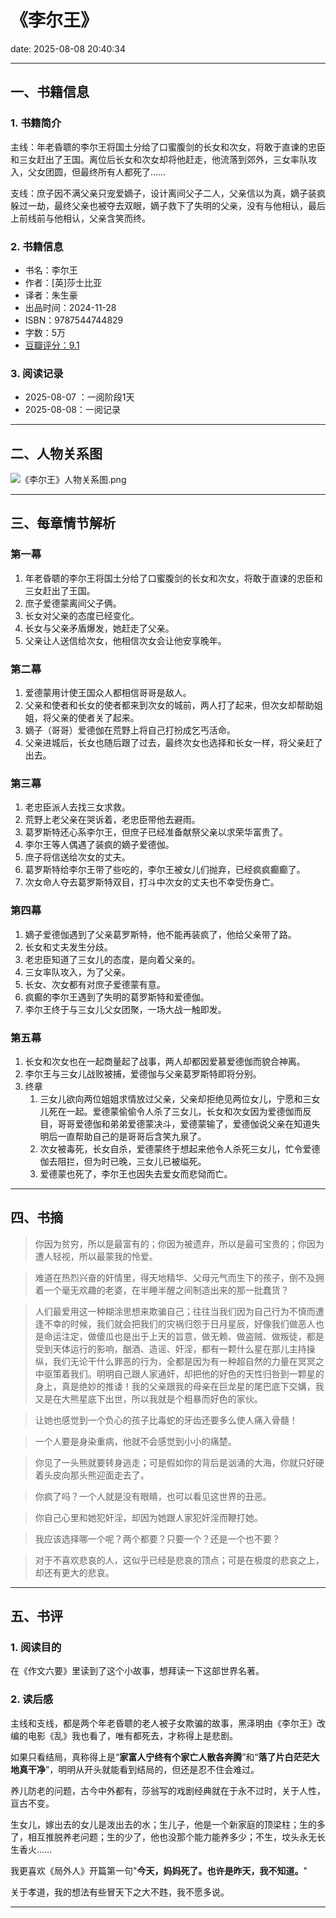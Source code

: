 # 《李尔王》

date: 2025-08-08 20:40:34

---

## 一、书籍信息

### 1. 书籍简介

主线：年老昏聩的李尔王将国土分给了口蜜腹剑的长女和次女，将敢于直谏的忠臣和三女赶出了王国。离位后长女和次女却将他赶走，他流落到郊外，三女率队攻入，父女团圆，但最终所有人都死了……

支线：庶子因不满父亲只宠爱嫡子，设计离间父子二人，父亲信以为真，嫡子装疯躲过一劫，最终父亲也被夺去双眼，嫡子救下了失明的父亲，没有与他相认，最后上前线前与他相认，父亲含笑而终。

### 2. 书籍信息

- 书名：李尔王
- 作者：​[英]莎士比亚
- 译者：朱生豪
- 出品时间：2024-11-28
- ISBN：9787544744829
- 字数：5万
- [豆瓣评分：9.1](https://book.douban.com/subject/25773582/)

### 3. 阅读记录

- 2025-08-07 ：一阅阶段1天
- 2025-08-08：一阅记录

---

## 二、人物关系图

![《李尔王》人物关系图.png](https://s21.ax1x.com/2025/08/08/pVaDJw8.png)

---

## 三、每章情节解析

### 第一幕

1. 年老昏聩的李尔王将国土分给了口蜜腹剑的长女和次女，将敢于直谏的忠臣和三女赶出了王国。
2. 庶子爱德蒙离间父子俩。
3. 长女对父亲的态度已经变化。
4. 长女与父亲矛盾爆发，她赶走了父亲。
5. 父亲让人送信给次女，他相信次女会让他安享晚年。

### 第二幕

1. 爱德蒙用计使王国众人都相信哥哥是敌人。
2. 父亲和使者和长女的使者都来到次女的城前，两人打了起来，但次女却帮助姐姐，将父亲的使者关了起来。
3. 嫡子（哥哥）爱德伽在荒野上将自己打扮成乞丐活命。
4. 父亲进城后，长女也随后跟了过去，最终次女也选择和长女一样，将父亲赶了出去。

### 第三幕

1. 老忠臣派人去找三女求救。
2. 荒野上老父亲在哭诉着，老忠臣带他去避雨。
3. 葛罗斯特还心系李尔王，但庶子已经准备献祭父亲以求荣华富贵了。
4. 李尔王等人偶遇了装疯的嫡子爱德伽。
5. 庶子将信送给次女的丈夫。
6. 葛罗斯特给李尔王带了些吃的，李尔王被女儿们抛弃，已经疯疯癫癫了。
7. 次女命人夺去葛罗斯特双目，打斗中次女的丈夫也不幸受伤身亡。

### 第四幕

1. 嫡子爱德伽遇到了父亲葛罗斯特，他不能再装疯了，他给父亲带了路。
2. 长女和丈夫发生分歧。
3. 老忠臣知道了三女儿的态度，是向着父亲的。
4. 三女率队攻入，为了父亲。
5. 长女、次女都有对庶子爱德蒙有意。
6. 疯癫的李尔王遇到了失明的葛罗斯特和爱德伽。
7. 李尔王终于与三女儿父女团聚，一场大战一触即发。


### 第五幕

1. 长女和次女也在一起商量起了战事，两人却都因爱慕爱德伽而貌合神离。
2. 李尔王与三女儿战败被捕，爱德伽与父亲葛罗斯特即将分别。
3. 终章
   1. 三女儿欲向两位姐姐求情放过父亲，父亲却拒绝见两位女儿，宁愿和三女儿死在一起。爱德蒙偷偷令人杀了三女儿，长女和次女因为爱德伽而反目，哥哥爱德伽和弟弟爱德蒙决斗，爱德蒙输了，爱德伽说父亲在知道失明后一直帮助自己的是哥哥后含笑九泉了。
   2. 次女被毒死，长女自杀，爱德蒙终于想起来他令人杀死三女儿，忙令爱德伽去阻拦，但为时已晚，三女儿已被缢死。
   3. 爱德蒙也死了，李尔王也因失去爱女而悲恸而亡。

---

## 四、书摘

> 你因为贫穷，所以是最富有的；你因为被遗弃，所以是最可宝贵的；你因为遭人轻视，所以最蒙我的怜爱。

> 难道在热烈兴奋的奸情里，得天地精华、父母元气而生下的孩子，倒不及拥着一个毫无欢趣的老婆，在半睡半醒之间制造出来的那一批蠢货？

> 人们最爱用这一种糊涂思想来欺骗自己；往往当我们因为自己行为不慎而遭逢不幸的时候，我们就会把我们的灾祸归怨于日月星辰，好像我们做恶人也是命运注定，做傻瓜也是出于上天的旨意，做无赖、做盗贼、做叛徒，都是受到天体运行的影响，酗酒、造谣、奸淫，都有一颗什么星在那儿主持操纵，我们无论干什么罪恶的行为，全都是因为有一种超自然的力量在冥冥之中驱策着我们。明明自己跟人家通奸，却把他的好色的天性归咎到一颗星的身上，真是绝妙的推诿！我的父亲跟我的母亲在巨龙星的尾巴底下交媾，我又是在大熊星底下出世，所以我就是个粗暴而好色的家伙。

> 让她也感觉到一个负心的孩子比毒蛇的牙齿还要多么使人痛入骨髓！

> 一个人要是身染重病，他就不会感觉到小小的痛楚。

> 你见了一头熊就要转身逃走；可是假如你的背后是汹涌的大海，你就只好硬着头皮向那头熊迎面走去了。

> 你疯了吗？一个人就是没有眼睛，也可以看见这世界的丑恶。

> 你自己心里和她犯奸淫，却因为她跟人家犯奸淫而鞭打她。

> 我应该选择哪一个呢？两个都要？只要一个？还是一个也不要？

> 对于不喜欢悲哀的人，这似乎已经是悲哀的顶点；可是在极度的悲哀之上，却还有更大的悲哀。

---

## 五、书评

### 1. 阅读目的

在《作文六要》里读到了这个小故事，想拜读一下这部世界名著。

### 2. 读后感

主线和支线，都是两个年老昏聩的老人被子女欺骗的故事，黑泽明由《李尔王》改编的电影《乱》我也看了，唯有都死去，才称得上是悲剧。

如果只看结局，真称得上是“**家富人宁终有个家亡人散各奔腾**”和“**落了片白茫茫大地真干净**”，明明从开头就能看到结局的，但还是忍不住会难过。

养儿防老的问题，古今中外都有，莎翁写的戏剧经典就在于永不过时，关于人性，亘古不变。

生女儿，嫁出去的女儿是泼出去的水；生儿子，他是一个新家庭的顶梁柱；生的多了，相互推脱养老问题；生的少了，他也没那个能力能养多少；不生，坟头永无长生香火……

我更喜欢《局外人》开篇第一句‌"**今天，妈妈死了。也许是昨天，我不知道。**"‌

关于孝道，我的想法有些冒天下之大不韪，我不愿多说。

---